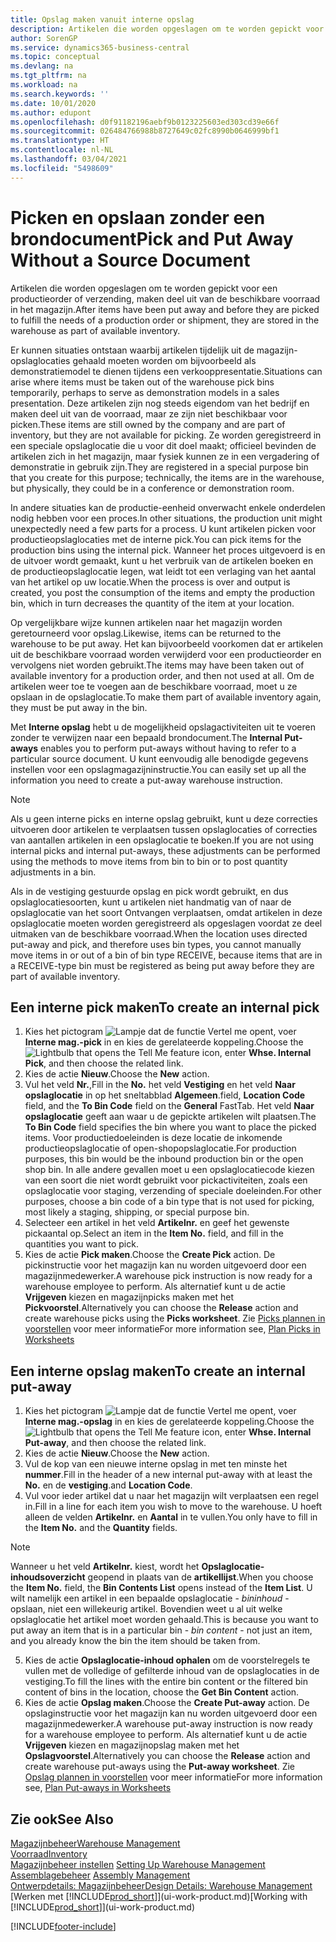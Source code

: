 ```yaml
---
title: Opslag maken vanuit interne opslag
description: Artikelen die worden opgeslagen om te worden gepickt voor een productieorder of verzending, maken deel uit van de beschikbare voorraad in het magazijn.
author: SorenGP
ms.service: dynamics365-business-central
ms.topic: conceptual
ms.devlang: na
ms.tgt_pltfrm: na
ms.workload: na
ms.search.keywords: ''
ms.date: 10/01/2020
ms.author: edupont
ms.openlocfilehash: d0f91182196aebf9b0123225603ed303cd39e66f
ms.sourcegitcommit: 026484766988b8727649c02fc8990b0646999bf1
ms.translationtype: HT
ms.contentlocale: nl-NL
ms.lasthandoff: 03/04/2021
ms.locfileid: "5498609"
---
```

# <a name="pick-and-put-away-without-a-source-document"></a><span data-ttu-id="514b5-103">Picken en opslaan zonder een brondocument</span><span class="sxs-lookup"><span data-stu-id="514b5-103">Pick and Put Away Without a Source Document</span></span>
<span data-ttu-id="514b5-104">Artikelen die worden opgeslagen om te worden gepickt voor een productieorder of verzending, maken deel uit van de beschikbare voorraad in het magazijn.</span><span class="sxs-lookup"><span data-stu-id="514b5-104">After items have been put away and before they are picked to fulfill the needs of a production order or shipment, they are stored in the warehouse as part of available inventory.</span></span>  

<span data-ttu-id="514b5-105">Er kunnen situaties ontstaan waarbij artikelen tijdelijk uit de magazijn-opslaglocaties gehaald moeten worden om bijvoorbeeld als demonstratiemodel te dienen tijdens een verkooppresentatie.</span><span class="sxs-lookup"><span data-stu-id="514b5-105">Situations can arise where items must be taken out of the warehouse pick bins temporarily, perhaps to serve as demonstration models in a sales presentation.</span></span> <span data-ttu-id="514b5-106">Deze artikelen zijn nog steeds eigendom van het bedrijf en maken deel uit van de voorraad, maar ze zijn niet beschikbaar voor picken.</span><span class="sxs-lookup"><span data-stu-id="514b5-106">These items are still owned by the company and are part of inventory, but they are not available for picking.</span></span> <span data-ttu-id="514b5-107">Ze worden geregistreerd in een speciale opslaglocatie die u voor dit doel maakt; officieel bevinden de artikelen zich in het magazijn, maar fysiek kunnen ze in een vergadering of demonstratie in gebruik zijn.</span><span class="sxs-lookup"><span data-stu-id="514b5-107">They are registered in a special purpose bin that you create for this purpose; technically, the items are in the warehouse, but physically, they could be in a conference or demonstration room.</span></span>  

<span data-ttu-id="514b5-108">In andere situaties kan de productie-eenheid onverwacht enkele onderdelen nodig hebben voor een proces.</span><span class="sxs-lookup"><span data-stu-id="514b5-108">In other situations, the production unit might unexpectedly need a few parts for a process.</span></span> <span data-ttu-id="514b5-109">U kunt artikelen picken voor productieopslaglocaties met de interne pick.</span><span class="sxs-lookup"><span data-stu-id="514b5-109">You can pick items for the production bins using the internal pick.</span></span> <span data-ttu-id="514b5-110">Wanneer het proces uitgevoerd is en de uitvoer wordt gemaakt, kunt u het verbruik van de artikelen boeken en de productieopslaglocatie legen, wat leidt tot een verlaging van het aantal van het artikel op uw locatie.</span><span class="sxs-lookup"><span data-stu-id="514b5-110">When the process is over and output is created, you post the consumption of the items and empty the production bin, which in turn decreases the quantity of the item at your location.</span></span>  

<span data-ttu-id="514b5-111">Op vergelijkbare wijze kunnen artikelen naar het magazijn worden geretourneerd voor opslag.</span><span class="sxs-lookup"><span data-stu-id="514b5-111">Likewise, items can be returned to the warehouse to be put away.</span></span> <span data-ttu-id="514b5-112">Het kan bijvoorbeeld voorkomen dat er artikelen uit de beschikbare voorraad worden verwijderd voor een productieorder en vervolgens niet worden gebruikt.</span><span class="sxs-lookup"><span data-stu-id="514b5-112">The items may have been taken out of available inventory for a production order, and then not used at all.</span></span> <span data-ttu-id="514b5-113">Om de artikelen weer toe te voegen aan de beschikbare voorraad, moet u ze opslaan in de opslaglocatie.</span><span class="sxs-lookup"><span data-stu-id="514b5-113">To make them part of available inventory again, they must be put away in the bin.</span></span>  

<span data-ttu-id="514b5-114">Met **Interne opslag** hebt u de mogelijkheid opslagactiviteiten uit te voeren zonder te verwijzen naar een bepaald brondocument.</span><span class="sxs-lookup"><span data-stu-id="514b5-114">The **Internal Put-aways** enables you to perform put-aways without having to refer to a particular source document.</span></span> <span data-ttu-id="514b5-115">U kunt eenvoudig alle benodigde gegevens instellen voor een opslagmagazijninstructie.</span><span class="sxs-lookup"><span data-stu-id="514b5-115">You can easily set up all the information you need to create a put-away warehouse instruction.</span></span>  

> [!NOTE]  
>  <span data-ttu-id="514b5-116">Als u geen interne picks en interne opslag gebruikt, kunt u deze correcties uitvoeren door artikelen te verplaatsen tussen opslaglocaties of correcties van aantallen artikelen in een opslaglocatie te boeken.</span><span class="sxs-lookup"><span data-stu-id="514b5-116">If you are not using internal picks and internal put-aways, these adjustments can be performed using the methods to move items from bin to bin or to post quantity adjustments in a bin.</span></span>  
>   
>  <span data-ttu-id="514b5-117">Als in de vestiging gestuurde opslag en pick wordt gebruikt, en dus opslaglocatiesoorten, kunt u artikelen niet handmatig van of naar de opslaglocatie van het soort Ontvangen verplaatsen, omdat artikelen in deze opslaglocatie moeten worden geregistreerd als opgeslagen voordat ze deel uitmaken van de beschikbare voorraad.</span><span class="sxs-lookup"><span data-stu-id="514b5-117">When the location uses directed put-away and pick, and therefore uses bin types, you cannot manually move items in or out of a bin of bin type RECEIVE, because items that are in a RECEIVE-type bin must be registered as being put away before they are part of available inventory.</span></span>  

## <a name="to-create-an-internal-pick"></a><span data-ttu-id="514b5-118">Een interne pick maken</span><span class="sxs-lookup"><span data-stu-id="514b5-118">To create an internal pick</span></span>  
1.  <span data-ttu-id="514b5-119">Kies het pictogram ![Lampje dat de functie Vertel me opent](media/ui-search/search_small.png "Vertel me wat u wilt doen"), voer **Interne mag.-pick** in en kies de gerelateerde koppeling.</span><span class="sxs-lookup"><span data-stu-id="514b5-119">Choose the ![Lightbulb that opens the Tell Me feature](media/ui-search/search_small.png "Tell me what you want to do") icon, enter **Whse. Internal Pick**, and then choose the related link.</span></span>  
2. <span data-ttu-id="514b5-120">Kies de actie **Nieuw**.</span><span class="sxs-lookup"><span data-stu-id="514b5-120">Choose the **New** action.</span></span>
3. <span data-ttu-id="514b5-121">Vul het veld **Nr.**,</span><span class="sxs-lookup"><span data-stu-id="514b5-121">Fill in the **No.**</span></span> <span data-ttu-id="514b5-122">het veld **Vestiging** en het veld **Naar opslaglocatie** in op het sneltabblad **Algemeen**.</span><span class="sxs-lookup"><span data-stu-id="514b5-122">field, **Location Code** field, and the **To Bin Code** field on the **General** FastTab.</span></span> <span data-ttu-id="514b5-123">Het veld **Naar opslaglocatie** geeft aan waar u de gepickte artikelen wilt plaatsen.</span><span class="sxs-lookup"><span data-stu-id="514b5-123">The **To Bin Code** field specifies the bin where you want to place the picked items.</span></span> <span data-ttu-id="514b5-124">Voor productiedoeleinden is deze locatie de inkomende productieopslaglocatie of open-shopopslaglocatie.</span><span class="sxs-lookup"><span data-stu-id="514b5-124">For production purposes, this bin would be the inbound production bin or the open shop bin.</span></span> <span data-ttu-id="514b5-125">In alle andere gevallen moet u een opslaglocatiecode kiezen van een soort die niet wordt gebruikt voor pickactiviteiten, zoals een opslaglocatie voor staging, verzending of speciale doeleinden.</span><span class="sxs-lookup"><span data-stu-id="514b5-125">For other purposes, choose a bin code of a bin type that is not used for picking, most likely a staging, shipping, or special purpose bin.</span></span>  
4.  <span data-ttu-id="514b5-126">Selecteer een artikel in het veld **Artikelnr.** en geef het gewenste pickaantal op.</span><span class="sxs-lookup"><span data-stu-id="514b5-126">Select an item in the **Item No.** field, and fill in the quantities you want to pick.</span></span>  
5. <span data-ttu-id="514b5-127">Kies de actie **Pick maken**.</span><span class="sxs-lookup"><span data-stu-id="514b5-127">Choose the **Create Pick** action.</span></span> <span data-ttu-id="514b5-128">De pickinstructie voor het magazijn kan nu worden uitgevoerd door een magazijnmedewerker.</span><span class="sxs-lookup"><span data-stu-id="514b5-128">A warehouse pick instruction is now ready for a warehouse employee to perform.</span></span> <span data-ttu-id="514b5-129">Als alternatief kunt u de actie **Vrijgeven** kiezen en magazijnpicks maken met het **Pickvoorstel**.</span><span class="sxs-lookup"><span data-stu-id="514b5-129">Alternatively you can choose the **Release** action and create warehouse picks using the **Picks worksheet**.</span></span> <span data-ttu-id="514b5-130">Zie [Picks plannen in voorstellen](warehouse-how-to-plan-picks-in-worksheets.md) voor meer informatie</span><span class="sxs-lookup"><span data-stu-id="514b5-130">For more information see,  [Plan Picks in Worksheets](warehouse-how-to-plan-picks-in-worksheets.md)</span></span>

## <a name="to-create-an-internal-put-away"></a><span data-ttu-id="514b5-131">Een interne opslag maken</span><span class="sxs-lookup"><span data-stu-id="514b5-131">To create an internal put-away</span></span>  
1.  <span data-ttu-id="514b5-132">Kies het pictogram ![Lampje dat de functie Vertel me opent](media/ui-search/search_small.png "Vertel me wat u wilt doen"), voer **Interne mag.-opslag** in en kies de gerelateerde koppeling.</span><span class="sxs-lookup"><span data-stu-id="514b5-132">Choose the ![Lightbulb that opens the Tell Me feature](media/ui-search/search_small.png "Tell me what you want to do") icon, enter **Whse. Internal Put-away**, and then choose the related link.</span></span>  
2. <span data-ttu-id="514b5-133">Kies de actie **Nieuw**.</span><span class="sxs-lookup"><span data-stu-id="514b5-133">Choose the **New** action.</span></span>
3. <span data-ttu-id="514b5-134">Vul de kop van een nieuwe interne opslag in met ten minste het **nummer**.</span><span class="sxs-lookup"><span data-stu-id="514b5-134">Fill in the header of a new internal put-away with at least the **No.**</span></span> <span data-ttu-id="514b5-135">en de **vestiging**.</span><span class="sxs-lookup"><span data-stu-id="514b5-135">and **Location Code**.</span></span>
4. <span data-ttu-id="514b5-136">Vul voor ieder artikel dat u naar het magazijn wilt verplaatsen een regel in.</span><span class="sxs-lookup"><span data-stu-id="514b5-136">Fill in a line for each item you wish to move to the warehouse.</span></span> <span data-ttu-id="514b5-137">U hoeft alleen de velden **Artikelnr.** en **Aantal** in te vullen.</span><span class="sxs-lookup"><span data-stu-id="514b5-137">You only have to fill in the **Item No.** and the **Quantity** fields.</span></span>

  > [!NOTE]  
  > <span data-ttu-id="514b5-138">Wanneer u het veld **Artikelnr.** kiest, wordt het **Opslaglocatie-inhoudsoverzicht** geopend in plaats van de **artikellijst**.</span><span class="sxs-lookup"><span data-stu-id="514b5-138">When you choose the **Item No.** field, the **Bin Contents List** opens instead of the **Item List**.</span></span> <span data-ttu-id="514b5-139">U wilt namelijk een artikel in een bepaalde opslaglocatie - *bininhoud* - opslaan, niet een willekeurig artikel. Bovendien weet u al uit welke opslaglocatie het artikel moet worden gehaald.</span><span class="sxs-lookup"><span data-stu-id="514b5-139">This is because you want to put away an item that is in a particular bin - *bin content* - not just an item, and you already know the bin the item should be taken from.</span></span>  <!--If you filled in **From Bin Code** in the header, the bin content will be filtered by value defined in the **From Bin Code**.-->
5. <span data-ttu-id="514b5-140">Kies de actie **Opslaglocatie-inhoud ophalen** om de voorstelregels te vullen met de volledige of gefilterde inhoud van de opslaglocaties in de vestiging.</span><span class="sxs-lookup"><span data-stu-id="514b5-140">To fill the lines with the entire bin content or the filtered bin content of bins in the location, choose the **Get Bin Content** action.</span></span>  
6. <span data-ttu-id="514b5-141">Kies de actie **Opslag maken**.</span><span class="sxs-lookup"><span data-stu-id="514b5-141">Choose the **Create Put-away** action.</span></span> <span data-ttu-id="514b5-142">De opslaginstructie voor het magazijn kan nu worden uitgevoerd door een magazijnmedewerker.</span><span class="sxs-lookup"><span data-stu-id="514b5-142">A warehouse put-away instruction is now ready for a warehouse employee to perform.</span></span> <span data-ttu-id="514b5-143">Als alternatief kunt u de actie **Vrijgeven** kiezen en magazijnopslag maken met het **Opslagvoorstel**.</span><span class="sxs-lookup"><span data-stu-id="514b5-143">Alternatively you can choose the **Release** action and create warehouse put-aways using the **Put-away worksheet**.</span></span> <span data-ttu-id="514b5-144">Zie [Opslag plannen in voorstellen](warehouse-how-to-plan-put-aways-in-worksheets.md) voor meer informatie</span><span class="sxs-lookup"><span data-stu-id="514b5-144">For more information see,  [Plan Put-aways in Worksheets](warehouse-how-to-plan-put-aways-in-worksheets.md)</span></span>

## <a name="see-also"></a><span data-ttu-id="514b5-145">Zie ook</span><span class="sxs-lookup"><span data-stu-id="514b5-145">See Also</span></span>  
[<span data-ttu-id="514b5-146">Magazijnbeheer</span><span class="sxs-lookup"><span data-stu-id="514b5-146">Warehouse Management</span></span>](warehouse-manage-warehouse.md)  
[<span data-ttu-id="514b5-147">Voorraad</span><span class="sxs-lookup"><span data-stu-id="514b5-147">Inventory</span></span>](inventory-manage-inventory.md)  
<span data-ttu-id="514b5-148">[Magazijnbeheer instellen](warehouse-setup-warehouse.md)   </span><span class="sxs-lookup"><span data-stu-id="514b5-148">[Setting Up Warehouse Management](warehouse-setup-warehouse.md)   </span></span>  
<span data-ttu-id="514b5-149">[Assemblagebeheer](assembly-assemble-items.md)  </span><span class="sxs-lookup"><span data-stu-id="514b5-149">[Assembly Management](assembly-assemble-items.md)  </span></span>  
[<span data-ttu-id="514b5-150">Ontwerpdetails: Magazijnbeheer</span><span class="sxs-lookup"><span data-stu-id="514b5-150">Design Details: Warehouse Management</span></span>](design-details-warehouse-management.md)  
<span data-ttu-id="514b5-151">[Werken met [!INCLUDE[prod_short](includes/prod_short.md)]](ui-work-product.md)</span><span class="sxs-lookup"><span data-stu-id="514b5-151">[Working with [!INCLUDE[prod_short](includes/prod_short.md)]](ui-work-product.md)</span></span>


[!INCLUDE[footer-include](includes/footer-banner.md)]
